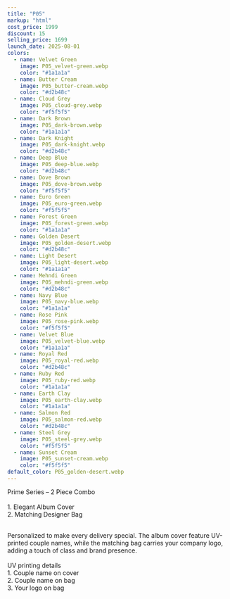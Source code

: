```yaml
---
title: "P05"
markup: "html"
cost_price: 1999
discount: 15
selling_price: 1699
launch_date: 2025-08-01
colors:
  - name: Velvet Green
    image: P05_velvet-green.webp
    color: "#1a1a1a"
  - name: Butter Cream
    image: P05_butter-cream.webp
    color: "#d2b48c"
  - name: Cloud Grey
    image: P05_cloud-grey.webp
    color: "#f5f5f5"
  - name: Dark Brown
    image: P05_dark-brown.webp
    color: "#1a1a1a"
  - name: Dark Knight
    image: P05_dark-knight.webp
    color: "#d2b48c"
  - name: Deep Blue
    image: P05_deep-blue.webp
    color: "#d2b48c"
  - name: Dove Brown
    image: P05_dove-brown.webp
    color: "#f5f5f5"
  - name: Euro Green
    image: P05_euro-green.webp
    color: "#f5f5f5"
  - name: Forest Green
    image: P05_forest-green.webp
    color: "#1a1a1a"
  - name: Golden Desert
    image: P05_golden-desert.webp
    color: "#d2b48c"
  - name: Light Desert
    image: P05_light-desert.webp
    color: "#1a1a1a"
  - name: Mehndi Green
    image: P05_mehndi-green.webp
    color: "#d2b48c"
  - name: Navy Blue
    image: P05_navy-blue.webp
    color: "#1a1a1a"
  - name: Rose Pink
    image: P05_rose-pink.webp
    color: "#f5f5f5"
  - name: Velvet Blue
    image: P05_velvet-blue.webp
    color: "#1a1a1a"
  - name: Royal Red
    image: P05_royal-red.webp
    color: "#d2b48c"
  - name: Ruby Red
    image: P05_ruby-red.webp
    color: "#1a1a1a"
  - name: Earth Clay
    image: P05_earth-clay.webp
    color: "#1a1a1a"
  - name: Salmon Red
    image: P05_salmon-red.webp
    color: "#d2b48c"
  - name: Steel Grey
    image: P05_steel-grey.webp
    color: "#f5f5f5"
  - name: Sunset Cream
    image: P05_sunset-cream.webp
    color: "#f5f5f5"
default_color: P05_golden-desert.webp
---
```


Prime Series – 2 Piece Combo<br><br> <span class='text-b font-medium text-lime-300 mb-1'> 1. Elegant Album Cover<br> 2. Matching Designer Bag<br><br> </span> <div class='max-w-xl mx-auto'> Personalized to make every delivery special. The album cover feature UV-printed couple names, while the matching bag carries your company logo, adding a touch of class and brand presence. </div> <div class='max-w-xl mx-auto text-b font-medium text-lime-300 mb-1'> <br>UV printing details<br> </div> <span class='text-r mb-1'> 1. Couple name on cover<br> 2. Couple name on bag<br> 3. Your logo on bag<br> </span>
